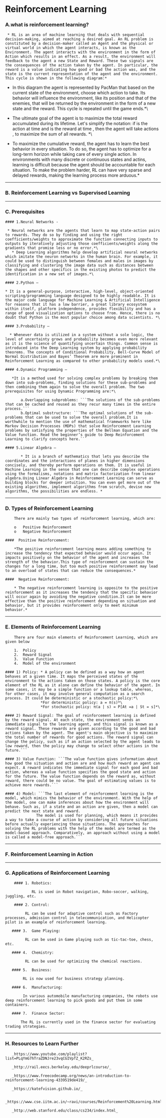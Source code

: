 # Reinforcement Learning
 
### A.what is reinforcement learning?

     * RL is an area of machine learning that deals with sequential decision-making, aimed at reaching a desired goal. An RL problem is constituted by a decision-maker called an Agent and the physical or virtual world in which the agent interacts, is known as the Environment. The agent interacts with the environment in the form of Action which results in an effect. As a result, the environment will feedback to the agent a new State and Reward. These two signals are the consequences of the action taken by the agent. In particular, the reward is a value indicating how good or bad the action was, and the state is the current representation of the agent and the environment. This cycle is shown in the following diagram:*
   
   
   * In this diagram the agent is represented by PacMan that based on the current state of the environment, choose which action to take. Its behavior will influence the environment, like its position and that of the enemies, that will be returned by the environment in the form of a new state and the reward. This cycle is repeated until the game ends.*\
   
   * The ultimate goal of the agent is to maximize the total reward accumulated during its lifetime. Let's simplify the notation: if    is the action at time   and   is the reward at time  , then the agent will take actions  , to maximize the sum of all rewards. *\
   
   * To maximize the cumulative reward, the agent has to learn the best behavior in every situation. To do so, the agent has to optimize for a long-term horizon while taking care of every single action. In environments with many discrete or continuous states and actins, learning is difficult because the agent should be accountable for each situation. To make the problem harder, RL can have very sparse and delayed rewards, making the learning process more arduous.*

___

### B. Reinforcement Learning vs Supervised Learning



___
### C. Prerequisites


    #### 1.Neural Networks -

     * Neural networks are the agents that learn to map state-action pairs to rewards. They do so by finding and using the right coefficients/weights to approximate the function connecting inputs to outputs by iteratively adjusting those coefficients/weights along the gradients that promise less or no error.*\
       * Deep Learning algorithms help develop artificial neural networks which imitate the neuron networks in the human brain. For example, it could be used to distinguish between females and males in images by classifying and clustering the image data such as distances between the shapes and other specifics in the existing photos to predict the identification in a new set of images.*\

    #### 2.Python –
 
    * It is a general-purpose, interactive, high-level, object-oriented scripting/programming language designed to be highly readable. It is the major code language for Machine Learning & Artificial Intelligence for reasons that it has a low barrier, a great library ecosystem within itself, platform independence, provides flexibility and has a range of good visualization options to choose from. Hence, there is no doubt that Python is the most popular choice among data scientists. *\

    #### 3.Probability –
    
      * Whenever data is utilized in a system without a sole logic, the level of uncertainty grows and probability becomes even more relevant as it is the science of quantifying uncertain things. Common sense is introduced into the Deep Learning system by applying probability theorems. The concepts of Conditional Probability, Bell-Curve Model of Normal Distribution and Bayes’ Theorem are more prominent in Reinforcement Learning as compared to other probability models used.*\
    
    #### 4.Dynamic Programming – 
    
       *It is a method used for solving complex problems by breaking them down into sub-problems, finding solutions for these sub-problems and then combining them again to solve the overall problem. The two prerequisites for using Dynamic Programming are:*\
    
           a.Overlapping subproblems: ```The solutions of the sub-problems that can be cached and reused as they recur many times in the entire process.```
           b.Optimal substructure: ```The optimal solutions of the sub-problems that can be used to solve the overall problem.It is worthwhile to mention the use of mathematical frameworks here like Markov Decision Processes (MDPs) that solve Reinforcement Learning problems by satisfying the properties of the Bellman Equation and the Value function. Read the beginner’s guide to Deep Reinforcement Learning to clarify concepts here.```
       
    #### 5.Linear Algebra – 
    
           * It is a branch of mathematics that lets you describe the coordinates and the interactions of planes in higher dimensions concisely, and thereby perform operations on them. It is useful in Machine Learning in the sense that one can describe complex operations using the formalisms, notations and matrix factorization from linear algebra.Using Linear Algebra in Reinforcement Learning can serve as building blocks for deeper intuition. You can even get more out of the existing algorithms, implement algorithms from scratch, devise new algorithms, the possibilities are endless. *

___

### D. Types of Reinforcement Learning

        There are mainly two types of reinforcement learning, which are:
        
        o	Positive Reinforcement
        o	Negative Reinforcement
        
    ####  Positive Reinforcement:
        
        *The positive reinforcement learning means adding something to increase the tendency that expected behavior would occur again. It impacts positively on the behavior of the agent and increases the strength of the behavior.This type of reinforcement can sustain the changes for a long time, but too much positive reinforcement may lead to an overload of states that can reduce the consequences.*
        
    ####  Negative Reinforcement:
        
        * The negative reinforcement learning is opposite to the positive reinforcement as it increases the tendency that the specific behavior will occur again by avoiding the negative condition.It can be more effective than the positive reinforcement depending on situation and behavior, but it provides reinforcement only to meet minimum behavior.*
        
 ___       

### E. Elements of Reinforcement Learning

        There are four main elements of Reinforcement Learning, which are given below
        
        1.	Policy
        2.	Reward Signal
        3.	Value Function
        4.	Model of the environment
        
    #### 1) Policy: * A policy can be defined as a way how an agent behaves at a given time. It maps the perceived states of the environment to the actions taken on those states. A policy is the core element of the RL as it alone can define the behavior of the agent. In some cases, it may be a simple function or a lookup table, whereas, for other cases, it may involve general computation as a search process. It could be deterministic or a stochastic policy:*\
                    *For deterministic policy: a = π(s)*\
                    *For stochastic policy: π(a | s) = P[At =a | St = s]*\
                    
    #### 2) Reward Signal: The goal of reinforcement learning is defined by the reward signal. At each state, the environment sends an immediate signal to the learning agent, and this signal is known as a reward signal. These rewards are given according to the good and bad actions taken by the agent. The agent's main objective is to maximize the total number of rewards for good actions. The reward signal can change the policy, such as if an action selected by the agent leads to low reward, then the policy may change to select other actions in the future.```
    
    #### 3) Value Function: ```The value function gives information about how good the situation and action are and how much reward an agent can expect. A reward indicates the immediate signal for each good and bad action, whereas a value function specifies the good state and action for the future. The value function depends on the reward as, without reward, there could be no value. The goal of estimating values is to achieve more rewards.```
    
    #### 4) Model: ```The last element of reinforcement learning is the model, which mimics the behavior of the environment. With the help of the model, one can make inferences about how the environment will behave. Such as, if a state and an action are given, then a model can predict the next state and reward.
                  The model is used for planning, which means it provides a way to take a course of action by considering all future situations before actually experiencing those situations. The approaches for solving the RL problems with the help of the model are termed as the model-based approach. Comparatively, an approach without using a model is called a model-free approach.```


___
### F. Reinforcement Learning in Action



___

### G. Applications of Reinforcement Learning

        #### 1.	Robotics:
        
                RL is used in Robot navigation, Robo-soccer, walking, juggling, etc.
                
        #### 2.	Control:
        
             RL can be used for adaptive control such as Factory processes, admission control in telecommunication, and Helicopter pilot is an example of reinforcement learning.
       
       #### 3.	Game Playing:
        
             RL can be used in Game playing such as tic-tac-toe, chess, etc.
        
       #### 4.	Chemistry:
             
             RL can be used for optimizing the chemical reactions.
       
       #### 5.	Business:
            
            RL is now used for business strategy planning.
       
       #### 6.	Manufacturing:
            
            In various automobile manufacturing companies, the robots use deep reinforcement learning to pick goods and put them in some containers.
       
       #### 7.	Finance Sector:
           
           The RL is currently used in the finance sector for evaluating trading strategies.

___
### H. Resources to Learn Further

       _https://www.youtube.com/playlist?list=PLqYmG7hTraZDNJre23vqCGIVpfZ_K2RZs_
        
       _http://rail.eecs.berkeley.edu/deeprlcourse/_
        
       _https://www.freecodecamp.org/news/an-introduction-to-reinforcement-learning-4339519de419/_
        
       _https://katefvision.github.io/_
        
       _https://www.cse.iitm.ac.in/~ravi/courses/Reinforcement%20Learning.html_
        
       _http://web.stanford.edu/class/cs234/index.html_
